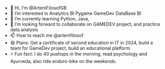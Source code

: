 - 👋 Hi, I’m @ArtemFilosofGB
- 👀 I’m interested in Analytics BI Pygame GameDev DataBase BI
- 🌱 I’m currently learning Python, Java,
- 💞 I’m looking forward to collaborate on GAMEDEV project, and practice data analysis
- 📫 How to reach me @artemfilosof
- 😄 Plans: Get a certificate of second education in IT in 2024, build a team for GameDev project, build an educational platform. 
- ⚡️ Fun fact: I do 40 pushups in the morning, read psychology and Ayurveda, also ride enduro-bike on the weekends.

<!---
ArtemFilosofGB/ArtemFilosofGB is a ✨ special ✨ repository because its README.md (this file) appears on your GitHub profile.
You can click the Preview link to take a look at your changes.
--->